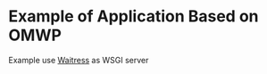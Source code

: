 # Example of Application Based on OMWP

Example use [Waitress](https://docs.pylonsproject.org/projects/waitress/en/stable/) as WSGI server
